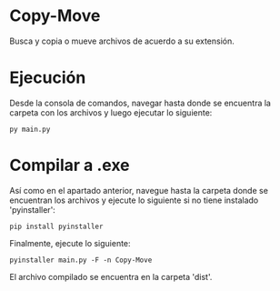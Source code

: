 # Copy-Move
Busca y copia o mueve archivos de acuerdo a su extensión.

# Ejecución
Desde la consola de comandos, navegar hasta donde se encuentra la carpeta con los archivos y luego ejecutar lo siguiente:

`py main.py`

# Compilar a .exe
Así como en el apartado anterior, navegue hasta la carpeta donde se encuentran los archivos y ejecute lo siguiente si no tiene instalado 'pyinstaller':

`pip install pyinstaller`

Finalmente, ejecute lo siguiente:

`pyinstaller main.py -F -n Copy-Move`

El archivo compilado se encuentra en la carpeta 'dist'.
